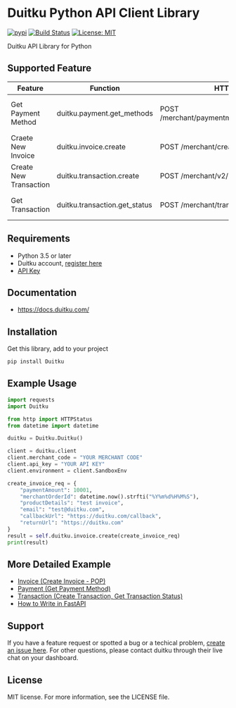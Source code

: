 # Duitku Python API Client Library
[![pypi](https://img.shields.io/pypi/v/Duitku)](https://pypi.org/project/Duitku/)
[![Build Status](https://github.com/idoyudha/duitku-python/actions/workflows/python.yml/badge.svg?branch=master)](https://github.com/idoyudha/duitku-python/actions/workflows/python.yml?query=branch%3Amaster)
[![License: MIT](https://img.shields.io/badge/License-MIT-red.svg)](https://opensource.org/licenses/MIT)

Duitku API Library for Python
## Supported Feature
|        Feature         |              Function                |                HTTP Request                   |              Description              |
|------------------------|--------------------------------------|-----------------------------------------------|---------------------------------------|
| Get Payment Method     | duitku.payment.get_methods           | POST /merchant/paymentmethod/getpaymentmethod | Get list of available payment methods |
| Craete New Invoice     | duitku.invoice.create                | POST /merchant/createInvoice                  | Create Transaction via POP API        |
| Create New Transaction | duitku.transaction.create            | POST /merchant/v2/inquiry                     | Create Transaction via V2 API         |
| Get Transaction        | duitku.transaction.get_status        | POST /merchant/transactionStatus              | Get Transaction via V2 API            |

## Requirements
- Python 3.5 or later
- Duitku account, [register here](https://dashboard.duitku.com/Account/Register)
- [API Key](https://docs.duitku.com/en/account/#account-integration--getting-api-key)

## Documentation
- https://docs.duitku.com/

## Installation
Get this library, add to your project

```bash
pip install Duitku
```

## Example Usage
```python
import requests
import Duitku

from http import HTTPStatus
from datetime import datetime

duitku = Duitku.Duitku()

client = duitku.client
client.merchant_code = "YOUR MERCHANT CODE"
client.api_key = "YOUR API KEY"
client.environment = client.SandboxEnv

create_invoice_req = {
    "paymentAmount": 10001,
    "merchantOrderId": datetime.now().strfti("%Y%m%d%H%M%S"),
    "productDetails": "test invoice",
    "email": "test@duitku.com",
    "callbackUrl": "https://duitku.com/callback",
    "returnUrl": "https://duitku.com"
}
result = self.duitku.invoice.create(create_invoice_req)
print(result)
```

## More Detailed Example
- [Invoice (Create Invoice - POP)](examples/invoice.md)
- [Payment (Get Payment Method)](examples/payment.md)
- [Transaction (Create Transaction, Get Transaction Status)](examples/transaction.md)
- [How to Write in FastAPI](examples/fastapi/main.py)

## Support
If you have a feature request or spotted a bug or a techical problem, [create an issue here](https://github.com/idoyudha/duitku-python/issues/new/choose).
For other questions, please contact duitku through their live chat on your dashboard.

## License
MIT license. For more information, see the LICENSE file.